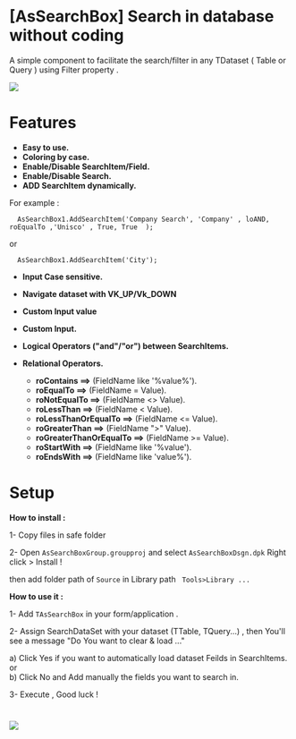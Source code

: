 # [AsSearchBox] Search in database without coding 
A simple component to facilitate the search/filter in any TDataset ( Table or Query ) using Filter property . 
  
![](https://1.bp.blogspot.com/-5ORXrtBUFpw/XDgqM3tLDOI/AAAAAAAAAgM/lcuOsCpYop4iJPKZXbH5JqsUQxB35aEmgCLcBGAs/s1600/AsSearchBoxPreview.gif)


# Features 
- **Easy to use.**
- **Coloring by case.**
- **Enable/Disable SearchItem/Field.**
- **Enable/Disable Search.**
- **ADD SearchItem dynamically.**
 
 For example :
  
```
  AsSearchBox1.AddSearchItem('Company Search', 'Company' , loAND, roEqualTo ,'Unisco' , True, True  ); 
```
or 
```
  AsSearchBox1.AddSearchItem('City'); 
```

- **Input Case sensitive.**
- **Navigate dataset with VK_UP/Vk_DOWN**
- **Custom Input value**
- **Custom Input.**
- **Logical Operators ("and"/"or") between SearchItems.**
- **Relational Operators.**


   - **roContains ==>**  (FieldName like '%value%').
   - **roEqualTo ==>**  (FieldName = Value). 
   - **roNotEqualTo ==>**  (FieldName <> Value).
   - **roLessThan ==>** (FieldName < Value).
   - **roLessThanOrEqualTo ==>** (FieldName <= Value).
   - **roGreaterThan ==>** (FieldName ">" Value).
   - **roGreaterThanOrEqualTo ==>** (FieldName >= Value).
   - **roStartWith ==>** (FieldName like '%value').
   - **roEndsWith ==>** (FieldName like 'value%').
      

# Setup

**How to install :**

1- Copy files in safe folder

2- Open `AsSearchBoxGroup.groupproj` and select `AsSearchBoxDsgn.dpk`  Right click > Install !
     
then add folder path of `Source` in Library path
        `  Tools>Library ... `


**How to use it :**

1- Add `TAsSearchBox` in your form/application .

2- Assign SearchDataSet with your dataset (TTable, TQuery...) , 
  then You'll see a message "Do You want to clear & load ..." 

   a)  Click Yes if you want to automatically load dataset Feilds in SearchItems.
 or  
   b)  Click No and Add manually the fields you want to search in.
  

3- Execute , Good luck ! 

# 
  
![](https://3.bp.blogspot.com/-RdrPG-ChYpY/XDgvxIQJMLI/AAAAAAAAAgk/nAz6ZqpoBNIkiRVP5v1uIpZkhG8-S8X4wCLcBGAs/s1600/howtouse.gif)
